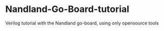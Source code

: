 # Nandland-Go-Board-tutorial
Verilog tutorial with the Nandland go-board, using only opensource tools
